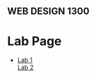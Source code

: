 ## WEB DESIGN 1300 

<h1>Lab Page</h1> 

<ul>
    <li><a href="Lab1_/index.html" target="_blank">Lab 1</a></li
    <li><a href="Lab2/index.html" target="_blank">Lab 2</a></li>
</ul>
